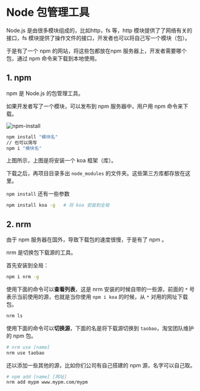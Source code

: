 # Node 包管理工具

Node.js 是由很多模块组成的，比如http，fs 等，http 模块提供了了网络有关的接口，fs 模块提供了操作文件的接口，开发者也可以将自己写一个模块（包）。

于是有了一个 npm 的网站，将这些包都放在npm 服务器上，开发者需要哪个包，通过 npm 命令来下载到本地使用。

## 1. npm

npm 是 Node.js 的包管理工具。

如果开发者写了一个模块，可以发布到 npm 服务器中，用户用 npm 命令来下载。

![npm-install](npm-i.png)

``` bash
npm install "模块名"
// 也可以简写
npm i "模块名"
```

上图所示，上图是将安装一个 koa 框架（库）。

下载之后，再项目目录多出 `node_modules` 的文件夹。这些第三方库都存放在这里。

`npm install` 还有一些参数

```bash
npm install koa -g   # 将 koa 安装到全局
```

## 2. nrm

由于 npm 服务器在国外，导致下载包的速度很慢，于是有了 npm 。

nrm 是切换包下载源的工具。

首先安装到全局：

```bash
npm i nrm -g
```

使用下面的命令可以**查看列表**，这是 nrm 安装的时候自带的一些源，前面的 `*` 号表示当前使用的源，也就是当你使用 `npm i koa` 的时候，从 `*` 对用的网址下载包。

```bash
nrm ls
```

使用下面的命令可以**切换源**，下面的名是将下载源切换到 `taobao`，淘宝团队维护的 npm 包。

```bash
# nrm use [name]
nrm use taobao 
```

还以添加一些其他的源，比如你们公司有自己搭建的 npm 源，名字可以自己取。

```bash
# npm add [name] [网址]
nrm add mypm www.mypm.com/mypm 
```

 
 <comment-comment/> 
 